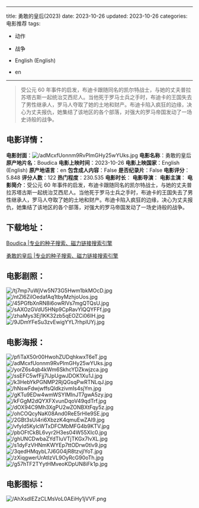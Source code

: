
---
title: 勇敢的皇后(2023)
date: 2023-10-26
updated: 2023-10-26
categories: 电影推荐
tags:
- 动作
- 战争

- English (English)
- en
---


> 受公元 60 年事件的启发，布迪卡跟随同名的凯尔特战士，与她的丈夫普拉苏塔古斯一起统治艾西尼人。当他死于罗马士兵之手时，布迪卡的王国失去了男性继承人，罗马人夺取了她的土地和财产。布迪卡陷入疯狂的边缘，决心为丈夫报仇，她集结了该地区的各个部落，对强大的罗马帝国发动了一场史诗般的战争。

## **电影详情**：

**电影封面**：<img src="https://image.tmdb.org/t/p/w200/adMcxfUonnm9RvPImGHy25wYUks.jpg" alt="/adMcxfUonnm9RvPImGHy25wYUks.jpg" title="/adMcxfUonnm9RvPImGHy25wYUks.jpg">
**电影名称**：勇敢的皇后
**原产地片名**：Boudica
**电影上映时间**：2023-10-26
**电影上映国家**：English (English)
**原产地语言**：en
**包含成人内容**：False
**是否纪录片**：False
**电影评分**：5.848
**评分人数**：122
**热门程度**：230.535
**电影时长**：
**电影导演**：
**电影主演**：
**电影简介**：受公元 60 年事件的启发，布迪卡跟随同名的凯尔特战士，与她的丈夫普拉苏塔古斯一起统治艾西尼人。当他死于罗马士兵之手时，布迪卡的王国失去了男性继承人，罗马人夺取了她的土地和财产。布迪卡陷入疯狂的边缘，决心为丈夫报仇，她集结了该地区的各个部落，对强大的罗马帝国发动了一场史诗般的战争。

## **下载地址**：
[Boudica |专业的种子搜索、磁力链接搜索引擎](https://movie.amd794.com:2083/?search=Boudica&ordering=&mode=match_phrase&page_size=10&page=1)

[勇敢的皇后 |专业的种子搜索、磁力链接搜索引擎](https://movie.amd794.com:2083/?search=%E5%8B%87%E6%95%A2%E7%9A%84%E7%9A%87%E5%90%8E&ordering=&mode=match_phrase&page_size=10&page=1)
 

## **电影剧照**：
<img src="https://image.tmdb.org/t/p/original/tj7mp7uWjVw5N73G5Hwm1bkMOcD.jpg" alt="/tj7mp7uWjVw5N73G5Hwm1bkMOcD.jpg" title="/tj7mp7uWjVw5N73G5Hwm1bkMOcD.jpg"><img src="https://image.tmdb.org/t/p/original/ntZl6ZiIOedafAq1tbyMzhjoUos.jpg" alt="/ntZl6ZiIOedafAq1tbyMzhjoUos.jpg" title="/ntZl6ZiIOedafAq1tbyMzhjoUos.jpg"><img src="https://image.tmdb.org/t/p/original/45PGfbXnRN8i6owRIVs7mgQTQsU.jpg" alt="/45PGfbXnRN8i6owRIVs7mgQTQsU.jpg" title="/45PGfbXnRN8i6owRIVs7mgQTQsU.jpg"><img src="https://image.tmdb.org/t/p/original/sAXOzGVdU5HNp9CpRavYlQQYFFf.jpg" alt="/sAXOzGVdU5HNp9CpRavYlQQYFFf.jpg" title="/sAXOzGVdU5HNp9CpRavYlQQYFFf.jpg"><img src="https://image.tmdb.org/t/p/original/zhaMys3Ej1KK32zb5qEOZCi06IH.jpg" alt="/zhaMys3Ej1KK32zb5qEOZCi06IH.jpg" title="/zhaMys3Ej1KK32zb5qEOZCi06IH.jpg"><img src="https://image.tmdb.org/t/p/original/9JDmYFeSu3zvEwigYYL7rhplUYj.jpg" alt="/9JDmYFeSu3zvEwigYYL7rhplUYj.jpg" title="/9JDmYFeSu3zvEwigYYL7rhplUYj.jpg">

## **电影海报**：
<img src="https://image.tmdb.org/t/p/original/pfiTaX50r00HwohZUDqhkwxT6eT.jpg" alt="/pfiTaX50r00HwohZUDqhkwxT6eT.jpg" title="/pfiTaX50r00HwohZUDqhkwxT6eT.jpg"><img src="https://image.tmdb.org/t/p/original/adMcxfUonnm9RvPImGHy25wYUks.jpg" alt="/adMcxfUonnm9RvPImGHy25wYUks.jpg" title="/adMcxfUonnm9RvPImGHy25wYUks.jpg"><img src="https://image.tmdb.org/t/p/original/yorZ6s4qb4kWm6SkhcYDZkwjzca.jpg" alt="/yorZ6s4qb4kWm6SkhcYDZkwjzca.jpg" title="/yorZ6s4qb4kWm6SkhcYDZkwjzca.jpg"><img src="https://image.tmdb.org/t/p/original/ssEFC5wfFjj7lJpUgwJDOK1Xu1J.jpg" alt="/ssEFC5wfFjj7lJpUgwJDOK1Xu1J.jpg" title="/ssEFC5wfFjj7lJpUgwJDOK1Xu1J.jpg"><img src="https://image.tmdb.org/t/p/original/k3HebYkPGNMP2RjQGsqPwRTNLqJ.jpg" alt="/k3HebYkPGNMP2RjQGsqPwRTNLqJ.jpg" title="/k3HebYkPGNMP2RjQGsqPwRTNLqJ.jpg"><img src="https://image.tmdb.org/t/p/original/hNswFdwjwffsQldkzivmIs4sjYm.jpg" alt="/hNswFdwjwffsQldkzivmIs4sjYm.jpg" title="/hNswFdwjwffsQldkzivmIs4sjYm.jpg"><img src="https://image.tmdb.org/t/p/original/gKTu9EDw4wmWSYIMInJT7gwA5zy.jpg" alt="/gKTu9EDw4wmWSYIMInJT7gwA5zy.jpg" title="/gKTu9EDw4wmWSYIMInJT7gwA5zy.jpg"><img src="https://image.tmdb.org/t/p/original/kFGgM2dQYXFXvunDqoV49qdTrf.jpg" alt="/kFGgM2dQYXFXvunDqoV49qdTrf.jpg" title="/kFGgM2dQYXFXvunDqoV49qdTrf.jpg"><img src="https://image.tmdb.org/t/p/original/dOX94C9Mh3XgPU2wZONBXtFqy5z.jpg" alt="/dOX94C9Mh3XgPU2wZONBXtFqy5z.jpg" title="/dOX94C9Mh3XgPU2wZONBXtFqy5z.jpg"><img src="https://image.tmdb.org/t/p/original/ohCOQcyNaK08And0ReE5rHle9SE.jpg" alt="/ohCOQcyNaK08And0ReE5rHle9SE.jpg" title="/ohCOQcyNaK08And0ReE5rHle9SE.jpg"><img src="https://image.tmdb.org/t/p/original/2GBt3sUi4ri6XbzzK4qmuEwZAI9.jpg" alt="/2GBt3sUi4ri6XbzzK4qmuEwZAI9.jpg" title="/2GBt3sUi4ri6XbzzK4qmuEwZAI9.jpg"><img src="https://image.tmdb.org/t/p/original/vfyId5KylcWTxDFCMbMFG4b9KTV.jpg" alt="/vfyId5KylcWTxDFCMbMFG4b9KTV.jpg" title="/vfyId5KylcWTxDFCMbMFG4b9KTV.jpg"><img src="https://image.tmdb.org/t/p/original/pbOFtCkBL6vyr2H3es04W55XIc0.jpg" alt="/pbOFtCkBL6vyr2H3es04W55XIc0.jpg" title="/pbOFtCkBL6vyr2H3es04W55XIc0.jpg"><img src="https://image.tmdb.org/t/p/original/ghUNCDwbaZYdTIuVTjTKGx7IvXL.jpg" alt="/ghUNCDwbaZYdTIuVTjTKGx7IvXL.jpg" title="/ghUNCDwbaZYdTIuVTjTKGx7IvXL.jpg"><img src="https://image.tmdb.org/t/p/original/s1dyFzVHNmKWYEp7ttODrw0tlv9.jpg" alt="/s1dyFzVHNmKWYEp7ttODrw0tlv9.jpg" title="/s1dyFzVHNmKWYEp7ttODrw0tlv9.jpg"><img src="https://image.tmdb.org/t/p/original/3qedHMqybL7J6G04jR8tzvjlYoT.jpg" alt="/3qedHMqybL7J6G04jR8tzvjlYoT.jpg" title="/3qedHMqybL7J6G04jR8tzvjlYoT.jpg"><img src="https://image.tmdb.org/t/p/original/zXiqgwerUrAtIzVL9OyRcG90oTh.jpg" alt="/zXiqgwerUrAtIzVL9OyRcG90oTh.jpg" title="/zXiqgwerUrAtIzVL9OyRcG90oTh.jpg"><img src="https://image.tmdb.org/t/p/original/g57hTF2TYytHMveoKDpUN8iFk1p.jpg" alt="/g57hTF2TYytHMveoKDpUN8iFk1p.jpg" title="/g57hTF2TYytHMveoKDpUN8iFk1p.jpg">

## **电影图标**：
<img src="https://image.tmdb.org/t/p/original/AhXsdIEZzCLMsVoL0AEiHy1jVVF.png" alt="/AhXsdIEZzCLMsVoL0AEiHy1jVVF.png" title="/AhXsdIEZzCLMsVoL0AEiHy1jVVF.png">
